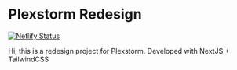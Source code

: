 # Plexstorm Redesign

[![Netlify Status](https://api.netlify.com/api/v1/badges/6dbdb71e-be5e-44f8-a83e-6153f69017f0/deploy-status)](https://app.netlify.com/sites/plexstorm/deploys)

Hi, this is a redesign project for Plexstorm.
Developed with NextJS + TailwindCSS
